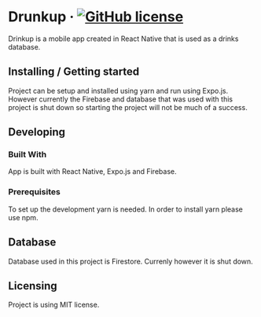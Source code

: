 # Drunkup &middot; [![GitHub license](https://img.shields.io/badge/license-MIT-blue.svg?style=flat-square)](https://github.com/Wawrzynn/drinkup/blob/main/LICENSE)

Drinkup is a mobile app created in React Native that is used as a drinks database.

## Installing / Getting started

Project can be setup and installed using yarn and run using Expo.js. However currently the Firebase and database that was used with this project is shut down so starting the project will not be much of a success.

## Developing

### Built With
App is built with React Native, Expo.js and Firebase.

### Prerequisites
To set up the development yarn is needed. In order to install yarn please use npm.


## Database

Database used in this project is Firestore. Currenly however it is shut down.


## Licensing

Project is using MIT license.
